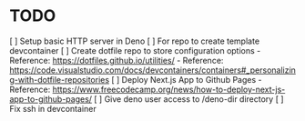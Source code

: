 # TODO
[ ] Setup basic HTTP server in Deno
[ ] For repo to create template devcontainer 
[ ] Create dotfile repo to store configuration options
    - Reference: https://dotfiles.github.io/utilities/
    - Reference: https://code.visualstudio.com/docs/devcontainers/containers#_personalizing-with-dotfile-repositories
[ ] Deploy Next.js App to Github Pages
    - Reference: https://www.freecodecamp.org/news/how-to-deploy-next-js-app-to-github-pages/
[ ] Give deno user access to /deno-dir directory
[ ] Fix ssh in devcontainer
